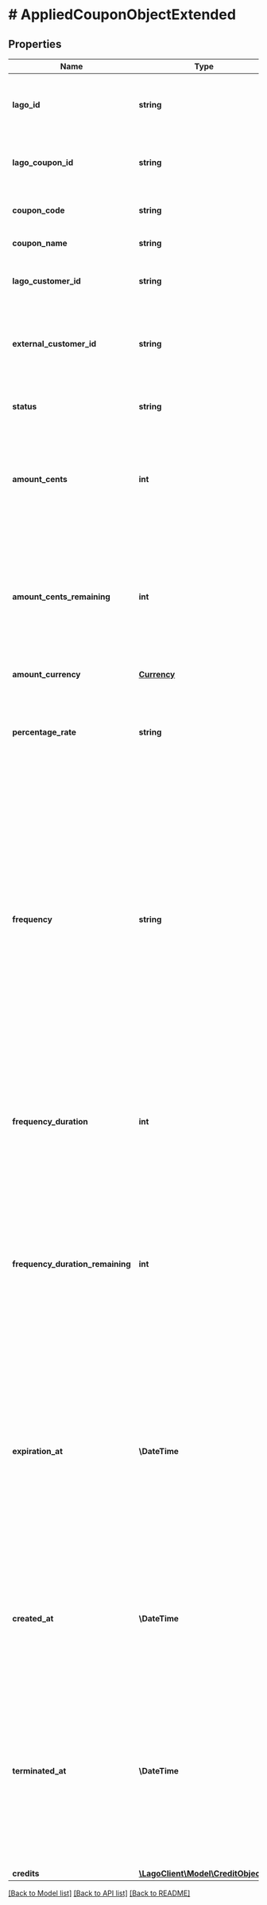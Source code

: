 # # AppliedCouponObjectExtended

## Properties

Name | Type | Description | Notes
------------ | ------------- | ------------- | -------------
**lago_id** | **string** | Unique identifier of the applied coupon, created by Lago. |
**lago_coupon_id** | **string** | Unique identifier of the coupon, created by Lago. |
**coupon_code** | **string** | Unique code used to identify the coupon. |
**coupon_name** | **string** | The name of the coupon. |
**lago_customer_id** | **string** | Unique identifier of the customer, created by Lago. |
**external_customer_id** | **string** | The customer external unique identifier (provided by your own application) |
**status** | **string** | The status of the coupon. Can be either &#x60;active&#x60; or &#x60;terminated&#x60;. |
**amount_cents** | **int** | The amount of the coupon in cents. This field is required only for coupon with &#x60;fixed_amount&#x60; type. | [optional]
**amount_cents_remaining** | **int** | The remaining amount in cents for a &#x60;fixed_amount&#x60; coupon with a frequency set to &#x60;once&#x60;. This field indicates the remaining balance or value that can still be utilized from the coupon. | [optional]
**amount_currency** | [**Currency**](Currency.md) |  | [optional]
**percentage_rate** | **string** | The percentage rate of the coupon. This field is required only for coupons with a &#x60;percentage&#x60; coupon type. | [optional]
**frequency** | **string** | The type of frequency for the coupon. It can have three possible values: &#x60;once&#x60;, &#x60;recurring&#x60; or &#x60;forever&#x60;.  - If set to &#x60;once&#x60;, the coupon is applicable only for a single use. - If set to &#x60;recurring&#x60;, the coupon can be used multiple times for recurring billing periods. - If set to &#x60;forever&#x60;, the coupon has unlimited usage and can be applied indefinitely. |
**frequency_duration** | **int** | Specifies the number of billing periods to which the coupon applies. This field is required only for coupons with a &#x60;recurring&#x60; frequency type | [optional]
**frequency_duration_remaining** | **int** | The remaining number of billing periods to which the coupon is applicable. This field determines the remaining usage or availability of the coupon based on the remaining billing periods. | [optional]
**expiration_at** | **\DateTime** | The date and time after which the coupon will stop applying to customer&#39;s invoices. Once the expiration date is reached, the coupon will no longer be applicable, and any further invoices generated for the customer will not include the coupon discount. | [optional]
**created_at** | **\DateTime** | The date and time when the coupon was assigned to a customer. It is expressed in UTC format according to the ISO 8601 datetime standard. |
**terminated_at** | **\DateTime** | This field indicates the specific moment when the coupon amount is fully utilized or when the coupon is removed from the customer&#39;s coupon list. It is expressed in UTC format according to the ISO 8601 datetime standard. | [optional]
**credits** | [**\LagoClient\Model\CreditObject[]**](CreditObject.md) |  |

[[Back to Model list]](../../README.md#models) [[Back to API list]](../../README.md#endpoints) [[Back to README]](../../README.md)
